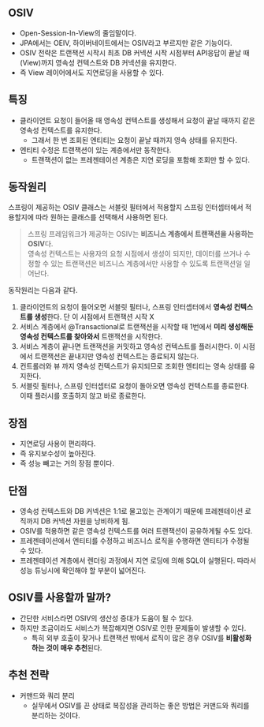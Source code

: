 ## OSIV

- Open-Session-In-View의 줄임말이다.
- JPA에서는 OEIV, 하이버네이트에서는 OSIV라고 부르지만 같은 기능이다.
- OSIV 전략은 트랜잭션 시작시 최초 DB 커넥션 시작 시점부터 API응답이 끝날 때(View)까지 영속성 컨텍스트와 DB 커넥션을 유지한다.
- 즉 View 레이어에서도 지연로딩을 사용할 수 있다.

## 특징
- 클라이언트 요청이 들어올 때 영속성 컨텍스트를 생성해서 요청이 끝날 때까지 같은 영속성 컨텍스트를 유지한다.
    - 그래서 한 번 조회된 엔티티는 요청이 끝날 때까지 영속 상태를 유지한다.
- 엔티티 수정은 트랜잭션이 있는 계층에서만 동작한다.
    - 트랜잭션이 없는 프레젠테이션 계층은 지연 로딩을 포함해 조회만 할 수 있다.

## 동작원리
스프링이 제공하는 OSIV 클래스는 서블릿 필터에서 적용할지 스프링 인터셉터에서 적용할지에 따라 원하는 클래스를 선택해서 사용하면 된다.
>스프링 프레임워크가 제공하는 OSIV는 **비즈니스 계층에서 트랜잭션을 사용하는 OSIV**다.<br>
영속성 컨텍스트는 사용자의 요청 시점에서 생성이 되지만, 데이터를 쓰거나 수정할 수 있는 트랜잭션은 비즈니스 계층에서만 사용할 수 있도록 트랜잭션일 일어난다.

동작원리는 다음과 같다.

1. 클라이언트의 요청이 들어오면 서블릿 필터나, 스프링 인터셉터에서 **영속성 컨텍스트를 생성**한다. 단 이 시점에서 트랜잭션 시작 X
2. 서비스 계층에서 @Transactional로 트랜잭션을 시작할 때 1번에서 **미리 생성해둔 영속성 컨텍스트를 찾아와서** 트랜잭션을 시작한다.
3. 서비스 계층이 끝나면 트랜잭션을 커밋하고 영속성 컨텍스트를 플러시한다. 이 시점에서 트랜잭션은 끝내지만 영속성 컨텍스트는 종료되지 않는다.
4. 컨트롤러와 뷰 까지 영속성 컨텍스트가 유지되므로 조회한 엔티티는 영속 상태를 유지한다.
5. 서블릿 필터나, 스프링 인터셉터로 요청이 돌아오면 영속성 컨텍스트를 종료한다. 이때 플러시를 호출하지 않고 바로 종료한다.

## 장점

- 지연로딩 사용이 편리하다.
- 즉 유지보수성이 높아진다.
- 즉 성능 빼고는 거의 장점 뿐이다.

## 단점

- 영속성 컨텍스트와 DB 커넥션은 1:1로 물고있는 관계이기 때문에 프레젠테이션 로직까지 DB 커넥션 자원을 낭비하게 됨.
- OSIV를 적용하면 같은 영속성 컨텍스트를 여러 트랜잭션이 공유하게될 수도 있다.
- 프레젠테이션에서 엔티티를 수정하고 비즈니스 로직을 수행하면 엔티티가 수정될 수 있다.
- 프레젠테이션 계층에서 렌더링 과정에서 지연 로딩에 의해 SQL이 실행된다. 따라서 성능 튜닝시에 확인해야 할 부분이 넓어진다.

## OSIV를 사용할까 말까?

- 간단한 서비스라면 OSIV의 생산성 증대가 도움이 될 수 있다.
- 하지만 조금이라도 서비스가 복잡해지면 OSIV로 인한 문제들이 발생할 수 있다.
    - 특히 외부 호출이 잦거나 트랜잭션 밖에서 로직이 많은 경우 OSIV를 **비활성화하는 것이 매우 추천**된다.

## 추천 전략

- 커맨드와 쿼리 분리
    - 실무에서 OSIV를 끈 상태로 복잡성을 관리하는 좋은 방법은 커맨드와 쿼리를 분리하는 것이다.